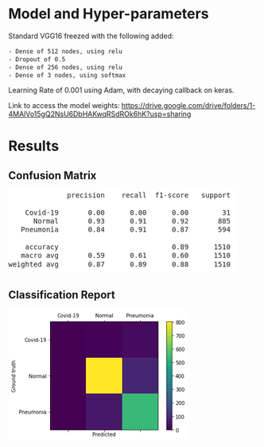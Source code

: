 # Model and Hyper-parameters

Standard VGG16 freezed with the following added:
    
    - Dense of 512 nodes, using relu
    - Dropout of 0.5
    - Dense of 256 nodes, using relu
    - Dense of 3 nodes, using softmax

Learning Rate of 0.001 using Adam, with decaying callback on keras.


Link to access the model weights: https://drive.google.com/drive/folders/1-4MAlVo15gQ2NsU6DbHAKwqRSdROk6hK?usp=sharing

# Results


## Confusion Matrix
![Confusion Matrix](vgg16_cr.png "Confusion Matrix")

## Classification Report
![Classification Report](vgg16_cm.png "Classification Report")
